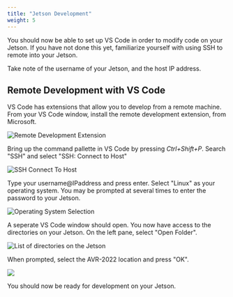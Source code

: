 ```yaml
---
title: "Jetson Development"
weight: 5
---
```


You should now be able to set up VS Code in order to modify code on your Jetson.
If you have not done this yet, familiarize yourself with using SSH to remote into your Jetson.

Take note of the username of your Jetson, and the host IP address.

## Remote Development with VS Code

VS Code has extensions that allow you to develop from a remote machine. From your VS Code window, install the remote development extension, from Microsoft.

![Remote Development Extension](Pic1.png)

Bring up the command pallette in VS Code by pressing _Ctrl+Shift+P_. Search "SSH" and select "SSH: Connect to Host"

![SSH Connect To Host](Pic2.png)

Type your username@IPaddress and press enter. Select "Linux" as your operating system. You may be prompted at several times to enter the password to your Jetson.

![Operating System Selection](Pic3.png)

A seperate VS Code window should open. You now have access to the directories on your Jetson. On the left pane, select "Open Folder".

![List of directories on the Jetson](Pic4.png)

When prompted, select the AVR-2022 location and press "OK".

![](Pic5.png)

You should now be ready for development on your Jetson.
